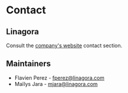 # Contact

## Linagora
Consult the [company's website](https://www.linagora.com) contact section.

## Maintainers
- Flavien Perez - fperez@linagora.com
- Maïlys Jara - mjara@linagora.com